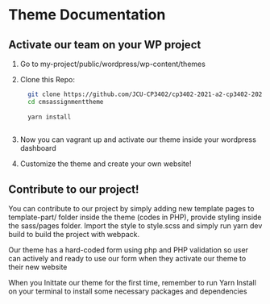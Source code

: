 # Theme Documentation

## Activate our team on your WP project

 1. Go to my-project/public/wordpress/wp-content/themes

 2. Clone this Repo:
    ```sh
      git clone https://github.com/JCU-CP3402/cp3402-2021-a2-cp3402-2021-team11.git
      cd cmsassignmenttheme
      
      yarn install
      
    ```
    
 3. Now you can vagrant up and activate our theme inside your wordpress dashboard
 
 4. Customize the theme and create your own website!


## Contribute to our project!

  You can contribute to our project by simply adding new template pages to template-part/ folder inside the theme (codes in PHP), provide styling inside the sass/pages folder. Import the style to style.scss and simply run yarn dev build to build the project with webpack.
  
  Our theme has a hard-coded form using php and PHP validation so user can actively and ready to use our form when they activate our theme to their new website
  
  When you Inittate our theme for the first time, remember to run Yarn Install on your terminal to install some necessary packages and dependencies
  
  
